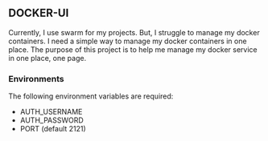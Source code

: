 ## DOCKER-UI

Currently, I use swarm for my projects. But, I struggle to manage my docker containers. I need a simple way to manage my docker containers in one place.
The purpose of this project is to help me manage my docker service in one place, one page.

### Environments

The following environment variables are required:

- AUTH_USERNAME
- AUTH_PASSWORD
- PORT (default 2121)
